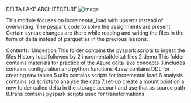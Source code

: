 DELTA LAKE ARCHITECTURE
![image](https://github.com/ChandraliSarkar/PySpark-Personal-Project/assets/91789144/644fc1b8-c553-4bc5-be38-a33ffc3602fa)

This module focuses on incremental_load with upserts instead of overwriting.
The pyspark code to solve the assignments are present.
Certain syntax changes are there while reading and writing the files in the form of delta instead of parquet as in the previous lessons.

Contents:
1.Ingestion
This folder contains the pyspark scripts to ingest the files 
History load followed by 2 incremental(delta) files
2.demo
This folder contains materials for practice of the Azure delta lake concepts
3.includes
contains configuration and python functions
4.raw
contains DDL for creating raw tables
5.utils
contains scripts for incremental load
6.analysis
contains sql scripts to analyse the data
7.set-up
create a mount point on a new folder called delta in the storage account and use that as source path
8.trans
contains pyspark scripts used for transformations


